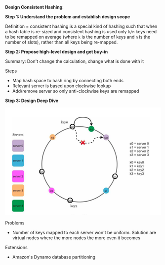 **Design Consistent Hashing**:

**Step 1: Understand the problem and establish design scope**

Definition = consistent hashing is a special kind of hashing such that when a hash table is re-sized and consistent hashing is used only `k/n` keys need to be remapped on average (where `k` is the number of keys and `n` is the number of slots), rather than all keys being re-mapped.

**Step 2: Propose high-level design and get buy-in**

Summary: Don't change the calculation, change what is done with it

Steps
* Map hash space to hash ring by connecting both ends
* Relevant server is based upon clockwise lookup
* Add/remove server so only anti-clockwise keys are remapped

**Step 3: Design Deep Dive**

![image info](./../../../images/consistent_hashing.png)

Problems
* Number of keys mapped to each server won't be uniform. Solution are virtual nodes where the more nodes the more even it becomes

Extensions
* Amazon's Dynamo database partitioning